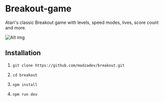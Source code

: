 # Breakout-game

Atari's classic Breakout game with levels, speed modes, lives, score count and more.

![Alt img](https://i.imgur.com/c4uaKqL.gif)

## Installation

1. `git clone https://github.com/madzadev/breakout.git`

2. `cd breakout`

3. `npm install`

4. `npm run dev`

